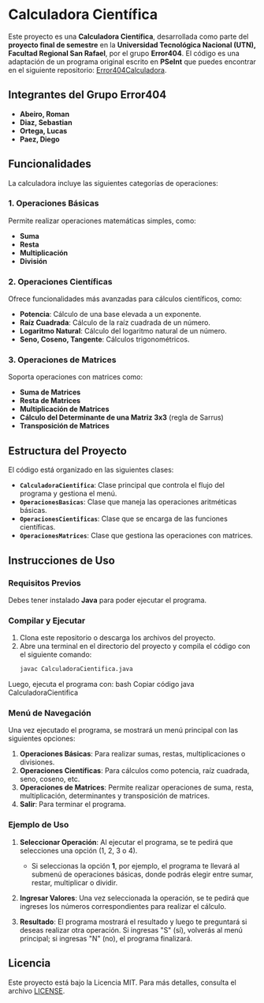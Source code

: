 # Calculadora Científica

Este proyecto es una **Calculadora Científica**, desarrollada como parte del **proyecto final de semestre** en la **Universidad Tecnológica Nacional (UTN), Facultad Regional San Rafael**, por el grupo **Error404**. El código es una adaptación de un programa original escrito en **PSeInt** que puedes encontrar en el siguiente repositorio: [Error404Calculadora](https://github.com/DiegoLeonardoPaez/Error404Calculadora).

## Integrantes del Grupo Error404
- **Abeiro, Roman**
- **Diaz, Sebastian**
- **Ortega, Lucas**
- **Paez, Diego**

## Funcionalidades

La calculadora incluye las siguientes categorías de operaciones:

### 1. Operaciones Básicas
Permite realizar operaciones matemáticas simples, como:
- **Suma**
- **Resta**
- **Multiplicación**
- **División**

### 2. Operaciones Científicas
Ofrece funcionalidades más avanzadas para cálculos científicos, como:
- **Potencia**: Cálculo de una base elevada a un exponente.
- **Raíz Cuadrada**: Cálculo de la raíz cuadrada de un número.
- **Logaritmo Natural**: Cálculo del logaritmo natural de un número.
- **Seno, Coseno, Tangente**: Cálculos trigonométricos.

### 3. Operaciones de Matrices
Soporta operaciones con matrices como:
- **Suma de Matrices**
- **Resta de Matrices**
- **Multiplicación de Matrices**
- **Cálculo del Determinante de una Matriz 3x3** (regla de Sarrus)
- **Transposición de Matrices**

## Estructura del Proyecto

El código está organizado en las siguientes clases:

- **`CalculadoraCientifica`**: Clase principal que controla el flujo del programa y gestiona el menú.
- **`OperacionesBasicas`**: Clase que maneja las operaciones aritméticas básicas.
- **`OperacionesCientificas`**: Clase que se encarga de las funciones científicas.
- **`OperacionesMatrices`**: Clase que gestiona las operaciones con matrices.

## Instrucciones de Uso

### Requisitos Previos
Debes tener instalado **Java** para poder ejecutar el programa.

### Compilar y Ejecutar

1. Clona este repositorio o descarga los archivos del proyecto.
2. Abre una terminal en el directorio del proyecto y compila el código con el siguiente comando:
   ```bash
   javac CalculadoraCientifica.java
Luego, ejecuta el programa con:
bash
Copiar código
java CalculadoraCientifica
### Menú de Navegación

Una vez ejecutado el programa, se mostrará un menú principal con las siguientes opciones:

1. **Operaciones Básicas**: Para realizar sumas, restas, multiplicaciones o divisiones.
2. **Operaciones Científicas**: Para cálculos como potencia, raíz cuadrada, seno, coseno, etc.
3. **Operaciones de Matrices**: Permite realizar operaciones de suma, resta, multiplicación, determinantes y transposición de matrices.
4. **Salir**: Para terminar el programa.

### Ejemplo de Uso

1. **Seleccionar Operación**: Al ejecutar el programa, se te pedirá que selecciones una opción (1, 2, 3 o 4).
    - Si seleccionas la opción **1**, por ejemplo, el programa te llevará al submenú de operaciones básicas, donde podrás elegir entre sumar, restar, multiplicar o dividir.

2. **Ingresar Valores**: Una vez seleccionada la operación, se te pedirá que ingreses los números correspondientes para realizar el cálculo.

3. **Resultado**: El programa mostrará el resultado y luego te preguntará si deseas realizar otra operación. Si ingresas "S" (sí), volverás al menú principal; si ingresas "N" (no), el programa finalizará.

## Licencia

Este proyecto está bajo la Licencia MIT. Para más detalles, consulta el archivo [LICENSE](LICENSE).

